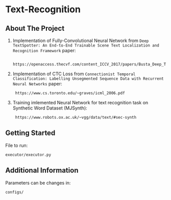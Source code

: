 # Text-Recognition


## About The Project

1) Implementation of Fully-Convolutional Neural Network from `Deep TextSpotter: An End-to-End Trainable Scene Text Localization and Recognition Framework` paper:

        https://openaccess.thecvf.com/content_ICCV_2017/papers/Busta_Deep_TextSpotter_An_ICCV_2017_paper.pdf

2) Implementation of CTC Loss from `Connectionist Temporal Classification: Labelling Unsegmented Sequence Data with Recurrent Neural Networks` paper:

        https://www.cs.toronto.edu/~graves/icml_2006.pdf

3) Training imlemented Neural Network for text recognition task on Synthetic Word Dataset (MJSynth):

        https://www.robots.ox.ac.uk/~vgg/data/text/#sec-synth

## Getting Started

File to run:

    executor/executor.py
  
  
## Additional Information

Parameters can be changes in:

    configs/
